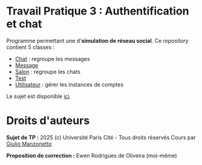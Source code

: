 # Travail Pratique 3 : Authentification et chat

Programme permettant une d'**simulation de réseau social**.
Ce *repository* contient 5 classes :
- [Chat](./Chat.java) : regroupe les messages
- [Message](./Message.java)
- [Salon](./Salon.java) : regroupe les chats
- [Test](./Test.java)
- [Utilisateur](./Utilisateur.java) : gérer les instances de comptes

Le sujet est disponible [ici](./sujet.pdf).

# Droits d'auteurs

**Sujet de TP :**
2025 (c) Université Paris Cité - Tous droits réservés
Cours par [Giulio Manzonetto](https://www.irif.fr/~gmanzone/)

**Proposition de correction :** Ewen Rodrigues de Oliveira (moi-même)
